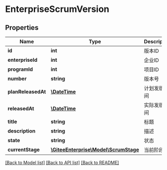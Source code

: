 # EnterpriseScrumVersion

## Properties
Name | Type | Description | Notes
------------ | ------------- | ------------- | -------------
**id** | **int** | 版本ID | [optional] 
**enterpriseId** | **int** | 企业ID | [optional] 
**programId** | **int** | 项目ID | [optional] 
**number** | **string** | 版本号 | [optional] 
**planReleasedAt** | [**\DateTime**](\DateTime.md) | 计划发版时间 | [optional] 
**releasedAt** | [**\DateTime**](\DateTime.md) | 实际发版时间 | [optional] 
**title** | **string** | 标题 | [optional] 
**description** | **string** | 描述 | [optional] 
**state** | **string** | 状态 | [optional] 
**currentStage** | [**\GiteeEnterprise\Model\ScrumStage**](ScrumStage.md) | 当前阶段 | [optional] 

[[Back to Model list]](../../README.md#documentation-for-models) [[Back to API list]](../../README.md#documentation-for-api-endpoints) [[Back to README]](../../README.md)


